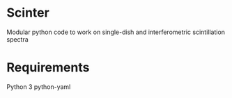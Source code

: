 # Scinter
Modular python code to work on single-dish and interferometric scintillation spectra

# Requirements
Python 3
python-yaml
